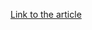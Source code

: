 [Link to the article](https://thehackernews.com/2025/04/how-breaches-start-breaking-down-5-real.html)
